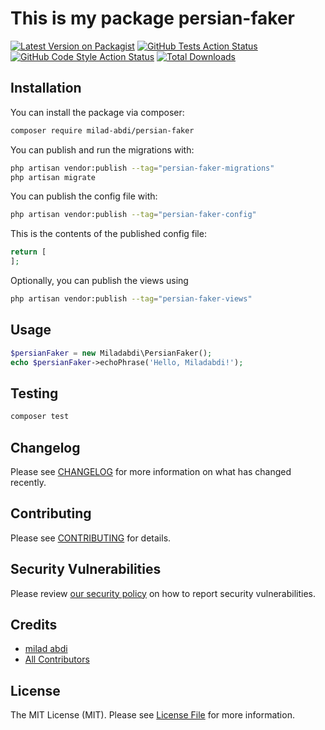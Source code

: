 # This is my package persian-faker

[![Latest Version on Packagist](https://img.shields.io/packagist/v/milad-abdi/persian-faker.svg?style=flat-square)](https://packagist.org/packages/milad-abdi/persian-faker)
[![GitHub Tests Action Status](https://img.shields.io/github/actions/workflow/status/milad-abdi/persian-faker/run-tests.yml?branch=main&label=tests&style=flat-square)](https://github.com/milad-abdi/persian-faker/actions?query=workflow%3Arun-tests+branch%3Amain)
[![GitHub Code Style Action Status](https://img.shields.io/github/actions/workflow/status/milad-abdi/persian-faker/fix-php-code-style-issues.yml?branch=main&label=code%20style&style=flat-square)](https://github.com/milad-abdi/persian-faker/actions?query=workflow%3A"Fix+PHP+code+style+issues"+branch%3Amain)
[![Total Downloads](https://img.shields.io/packagist/dt/milad-abdi/persian-faker.svg?style=flat-square)](https://packagist.org/packages/milad-abdi/persian-faker)

## Installation

You can install the package via composer:

```bash
composer require milad-abdi/persian-faker
```

You can publish and run the migrations with:

```bash
php artisan vendor:publish --tag="persian-faker-migrations"
php artisan migrate
```

You can publish the config file with:

```bash
php artisan vendor:publish --tag="persian-faker-config"
```

This is the contents of the published config file:

```php
return [
];
```

Optionally, you can publish the views using

```bash
php artisan vendor:publish --tag="persian-faker-views"
```

## Usage

```php
$persianFaker = new Miladabdi\PersianFaker();
echo $persianFaker->echoPhrase('Hello, Miladabdi!');
```

## Testing

```bash
composer test
```

## Changelog

Please see [CHANGELOG](CHANGELOG.md) for more information on what has changed recently.

## Contributing

Please see [CONTRIBUTING](CONTRIBUTING.md) for details.

## Security Vulnerabilities

Please review [our security policy](../../security/policy) on how to report security vulnerabilities.

## Credits

- [milad abdi](https://github.com/milad-abdi)
- [All Contributors](../../contributors)

## License

The MIT License (MIT). Please see [License File](LICENSE.md) for more information.

